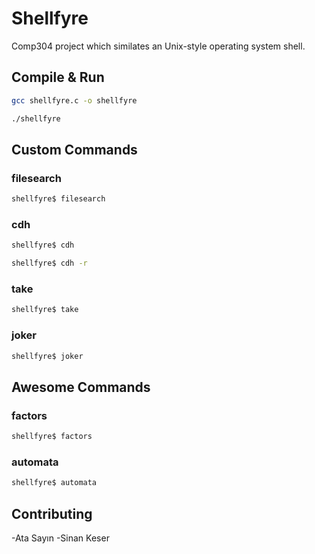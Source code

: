 # Shellfyre

Comp304 project which similates an Unix-style operating system shell.

## Compile & Run

```bash
gcc shellfyre.c -o shellfyre
```

```bash
./shellfyre
```

## Custom Commands

### filesearch

```bash
shellfyre$ filesearch 
```

### cdh

```bash
shellfyre$ cdh 
```

```bash
shellfyre$ cdh -r
```

### take
```bash
shellfyre$ take
```
### joker

```bash
shellfyre$ joker
```
## Awesome Commands

### factors

```bash
shellfyre$ factors
```

### automata

```bash
shellfyre$ automata
```

## Contributing
-Ata Sayın
-Sinan Keser
